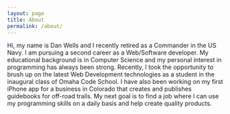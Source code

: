 ```yaml
---
layout: page
title: About
permalink: /about/
---
```


Hi, my name is Dan Wells and I recently retired as a Commander in the US Navy.  I am pursuing a second career as a Web/Software developer.  My educational background is in Computer Science and my personal interest in programming has always been strong.  Recently, I took the opportunity to brush up on the latest Web Development technologies as a student in the inaugural class of Omaha Code School.  I have also been working on my first iPhone app for a business in Colorado that creates and publishes guidebooks for off-road trails.  My next goal is to find a job where I can use my programming skills on a daily basis and help create quality products. 
